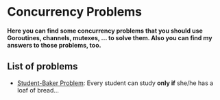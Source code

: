 **Concurrency Problems**
==============
**Here you can find some concurrency problems that you should use Goroutines, channels, mutexes, ... to solve them. Also you can find my answers to those problems, too.**

**List of problems**
------------
- [Student-Baker Problem](https://www.github.com/farbodahm/lets-go/blob/main/concurrencyProblems/cmd/student-baker/): Every student can study **only if** she/he has a loaf of bread...